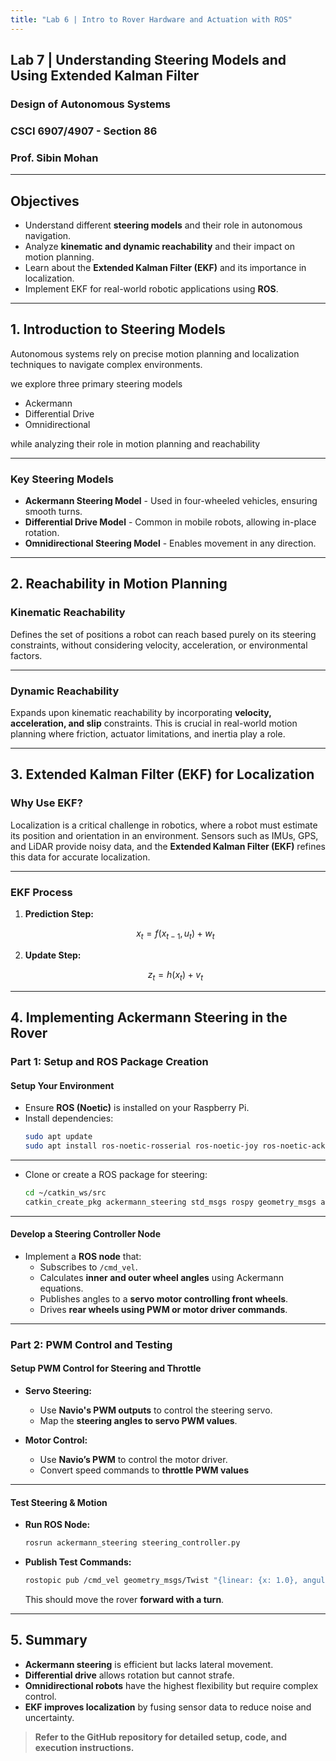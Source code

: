 ```yaml
---
title: "Lab 6 | Intro to Rover Hardware and Actuation with ROS"
---
```


## **Lab 7** | Understanding Steering Models and Using Extended Kalman Filter

### Design of Autonomous Systems  
### CSCI 6907/4907 - Section 86  
### Prof. **Sibin Mohan**

---

## **Objectives**

- Understand different **steering models** and their role in autonomous navigation.
- Analyze **kinematic and dynamic reachability** and their impact on motion planning.
- Learn about the **Extended Kalman Filter (EKF)** and its importance in localization.
- Implement EKF for real-world robotic applications using **ROS**.

---

## **1. Introduction to Steering Models**

Autonomous systems rely on precise motion planning and localization techniques to navigate complex environments. 

we explore three primary steering models

- Ackermann
- Differential Drive
- Omnidirectional

while analyzing their role in motion planning and reachability

---

### **Key Steering Models**
- **Ackermann Steering Model** - Used in four-wheeled vehicles, ensuring smooth turns.
- **Differential Drive Model** - Common in mobile robots, allowing in-place rotation.
- **Omnidirectional Steering Model** - Enables movement in any direction.

---

## **2. Reachability in Motion Planning**

### **Kinematic Reachability**
Defines the set of positions a robot can reach based purely on its steering constraints, without considering velocity, acceleration, or environmental factors.

---

### **Dynamic Reachability**
Expands upon kinematic reachability by incorporating **velocity, acceleration, and slip** constraints. This is crucial in real-world motion planning where friction, actuator limitations, and inertia play a role.

---

## **3. Extended Kalman Filter (EKF) for Localization**

### **Why Use EKF?**
Localization is a critical challenge in robotics, where a robot must estimate its position and orientation in an environment. Sensors such as IMUs, GPS, and LiDAR provide noisy data, and the **Extended Kalman Filter (EKF)** refines this data for accurate localization.

---

### **EKF Process**
1. **Prediction Step:**
   ```math
   x_t = f(x_{t-1}, u_t) + w_t
   ```
2. **Update Step:**
   ```math
   z_t = h(x_t) + v_t
   ```

---

## **4. Implementing Ackermann Steering in the Rover**

### **Part 1: Setup and ROS Package Creation**

#### **Setup Your Environment**
- Ensure **ROS (Noetic)** is installed on your Raspberry Pi.
- Install dependencies:
  ```bash
  sudo apt update
  sudo apt install ros-noetic-rosserial ros-noetic-joy ros-noetic-ackermann-msgs
  ```

---

- Clone or create a ROS package for steering:
  ```bash
  cd ~/catkin_ws/src
  catkin_create_pkg ackermann_steering std_msgs rospy geometry_msgs ackermann_msgs
  ```

---

#### **Develop a Steering Controller Node**
- Implement a **ROS node** that:
  - Subscribes to `/cmd_vel`.
  - Calculates **inner and outer wheel angles** using Ackermann equations.
  - Publishes angles to a **servo motor controlling front wheels**.
  - Drives **rear wheels using PWM or motor driver commands**.

---

### **Part 2: PWM Control and Testing**

#### **Setup PWM Control for Steering and Throttle**
- **Servo Steering:**
  - Use **Navio's PWM outputs** to control the steering servo.
  - Map the **steering angles to servo PWM values**.

- **Motor Control:**
  - Use **Navio’s PWM** to control the motor driver.
  - Convert speed commands to **throttle PWM values**

---

#### **Test Steering & Motion**
- **Run ROS Node:**
  ```bash
  rosrun ackermann_steering steering_controller.py
  ```
- **Publish Test Commands:**
  ```bash
  rostopic pub /cmd_vel geometry_msgs/Twist "{linear: {x: 1.0}, angular: {z: 0.5}}"
  ```
  This should move the rover **forward with a turn**.

---

## **5. Summary**

- **Ackermann steering** is efficient but lacks lateral movement.
- **Differential drive** allows rotation but cannot strafe.
- **Omnidirectional robots** have the highest flexibility but require complex control.
- **EKF improves localization** by fusing sensor data to reduce noise and uncertainty.

> **Refer to the GitHub repository for detailed setup, code, and execution instructions.**

